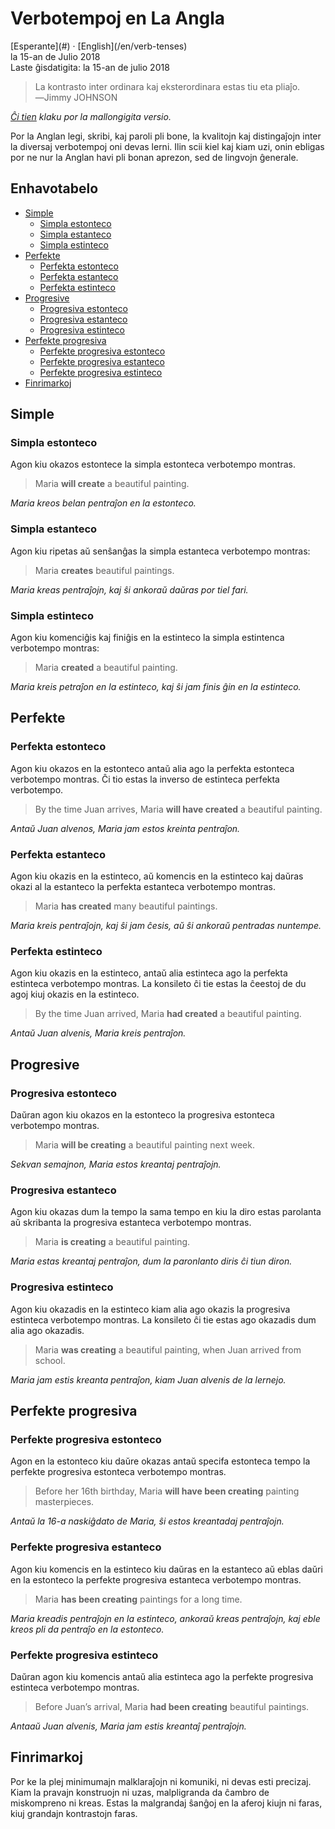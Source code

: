 Verbotempoj en La Angla
=======================

<div class="center">[Esperante](#) · [English](/en/verb-tenses)</div>
<div class="center">la 15-an de Julio 2018</div>
<div class="center">Laste ĝisdatigita: la 15-an de julio 2018</div>

>La kontrasto inter ordinara kaj eksterordinara estas tiu eta pliaĵo.<br>
>―Jimmy JOHNSON

*[Ĉi tien](/eo/verbotempoj-la-angla-mallongigite) klaku por la mallongigita versio.*

Por la Anglan legi, skribi, kaj paroli pli bone, la kvalitojn kaj distingaĵojn inter la diversaj
verbotempoj oni devas lerni. Ilin scii kiel kaj kiam uzi, onin ebligas por ne nur la Anglan havi pli bonan aprezon, sed de lingvojn ĝenerale.


<a name="et"></a>Enhavotabelo
-----------------------------

- [Simple](#simple)
  - [Simpla estonteco](#simplaestonteco)
  - [Simpla estanteco](#simplaestanteco)
  - [Simpla estinteco](#simplaestinteco)
- [Perfekte](#perfekte)
  - [Perfekta estonteco](#perfektaestonteco)
  - [Perfekta estanteco](#perfektaestanteco)
  - [Perfekta estinteco](#perfektaestinteco)
- [Progresive](#progresive)
  - [Progresiva estonteco](#progresivaestonteco)
  - [Progresiva estanteco](#progresivaestanteco)
  - [Progresiva estinteco](#progresivaestinteco)
- [Perfekte progresiva](#perfekteprogresiva)
  + [Perfekte progresiva estonteco](#perfekteprogresivaestonteco)
  + [Perfekte progresiva estanteco](#perfekteprogresivaestanteco)
  + [Perfekte progresiva estinteco](#perfekteprogresivaestinteco)
- [Finrimarkoj](#finrimarkoj)


<a name="simple"></a>Simple
---------------------------

### <a name="simplaestonteco"></a>Simpla estonteco

Agon kiu okazos estontece la simpla estonteca verbotempo montras.

> Maria __will create__ a beautiful painting.

*Maria kreos belan pentraĵon en la estonteco.*


### <a name="simplaestanteco"></a>Simpla estanteco

Agon kiu ripetas aŭ senŝanĝas la simpla estanteca verbotempo montras:

> Maria __creates__ beautiful paintings.

*Maria kreas pentraĵojn, kaj ŝi ankoraŭ daŭras por tiel fari.*


### <a name="simplaestinteco"></a>Simpla estinteco

Agon kiu komenciĝis kaj finiĝis en la estinteco la simpla estintenca verbotempo montras:

> Maria __created__ a beautiful painting.

*Maria kreis petraĵon en la estinteco, kaj ŝi jam finis ĝin en la estinteco.*


<a name="perfekte"></a>Perfekte
-------------------------------

### <a name="perfektaestonteco"></a>Perfekta estonteco

Agon kiu okazos en la estonteco antaŭ alia ago la perfekta estonteca verbotempo montras. Ĉi tio
estas la inverso de estinteca perfekta verbotempo.

> By the time Juan arrives, Maria __will have created__ a beautiful painting.

*Antaŭ Juan alvenos, Maria jam estos kreinta pentraĵon.*


### <a name="perfektaestanteco"></a>Perfekta estanteco

Agon kiu okazis en la estinteco, aŭ komencis en la estinteco kaj daŭras okazi al la estanteco la
perfekta estanteca verbotempo montras.

> Maria __has created__ many beautiful paintings.

*Maria kreis pentraĵojn, kaj ŝi jam ĉesis, aŭ ŝi ankoraŭ pentradas nuntempe.*


### <a name="perfektaestinteco"></a>Perfekta estinteco

Agon kiu okazis en la estinteco, antaŭ alia estinteca ago la perfekta estinteca verbotempo
montras. La konsileto ĉi tie estas la ĉeestoj de du agoj kiuj okazis en la estinteco.

> By the time Juan arrived, Maria __had created__ a beautiful painting.

*Antaŭ Juan alvenis, Maria kreis pentraĵon.*


<a name="progresive"></a>Progresive
-----------------------------------


### <a name="progresivaestonteco"></a>Progresiva estonteco

Daŭran agon kiu okazos en la estonteco la progresiva estonteca verbotempo montras.

> Maria __will be creating__ a beautiful painting next week.

*Sekvan semajnon, Maria estos kreantaj pentraĵojn.*


### <a name="progresivaestanteco"></a>Progresiva estanteco

Agon kiu okazas dum la tempo la sama tempo en kiu la diro estas parolanta aŭ skribanta la progresiva
estanteca verbotempo montras.

> Maria __is creating__ a beautiful painting.

*Maria estas kreantaj pentraĵon, dum la paronlanto diris ĉi tiun diron.*

### <a name="progresivaestinteco"></a>Progresiva estinteco

Agon kiu okazadis en la estinteco kiam alia ago okazis la progresiva estinteca verbotempo montras. La konsileto ĉi tie estas ago okazadis dum alia ago okazadis.

> Maria __was creating__ a beautiful painting, when Juan arrived from school.

*Maria jam estis kreanta pentraĵon, kiam Juan alvenis de la lernejo.*


<a name="perfekteprogresiva"></a>Perfekte progresiva
----------------------------------------------------


### <a name="perfekteprogresivaestonteco"></a>Perfekte progresiva estonteco

Agon en la estonteco kiu daŭre okazas antaŭ specifa estonteca tempo la perfekte progresiva estonteca
verbotempo montras.

> Before her 16th birthday, Maria __will have been creating__ painting masterpieces.

*Antaŭ la 16-a naskiĝdato de Maria, ŝi estos kreantadaj pentraĵojn.*


### <a name="perfekteprogresivaestanteco"></a>Perfekte progresiva estanteco

Agon kiu komencis en la estinteco kiu daŭras en la estanteco aŭ eblas daŭri en la estonteco la
perfekte progresiva estanteca verbotempo montras.

> Maria __has been creating__ paintings for a long time.

*Maria kreadis pentraĵojn en la estinteco, ankoraŭ kreas pentraĵojn, kaj eble kreos pli da pentraĵo en la estonteco.*


### <a name="perfekteprogresivaestinteco"></a>Perfekte progresiva estinteco

Daŭran agon kiu komencis antaŭ alia estinteca ago la perfekte progresiva estinteca verbotempo
montras.

> Before Juan’s arrival, Maria __had been creating__ beautiful paintings.

*Antaaŭ Juan alvenis, Maria jam estis kreantaĵ pentraĵojn.*


<a name="finrimarkoj"></a>Finrimarkoj
-------------------------------------

Por ke la plej minimumajn malklaraĵojn ni komuniki, ni devas esti precizaj. Kiam la pravajn
konstruojn ni uzas, malpligranda da ĉambro de miskompreno ni kreas. Estas la malgrandaj ŝanĝoj en la
aferoj kiujn ni faras, kiuj grandajn kontrastojn faras.
